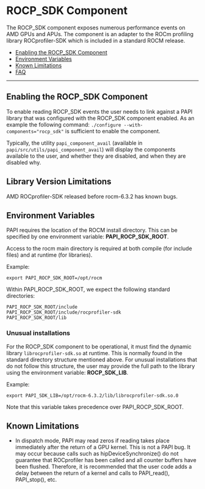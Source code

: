 # ROCP\_SDK Component

The ROCP\_SDK component exposes numerous performance events on AMD GPUs and APUs.
The component is an adapter to the ROCm profiling library ROCprofiler-SDK which is included in a standard ROCM release.

* [Enabling the ROCP\_SDK Component](#enabling-the-rocm-component)
* [Environment Variables](#environment-variables)
* [Known Limitations](#known-limitations)
* [FAQ](#faq)
***
## Enabling the ROCP\_SDK Component
    
To enable reading ROCP\_SDK events the user needs to link against a PAPI library that was configured with the ROCP\_SDK component enabled. As an example the following command: `./configure --with-components="rocp_sdk"` is sufficient to enable the component.

Typically, the utility `papi_component_avail` (available in `papi/src/utils/papi_component_avail`) will display the components available to the user, and whether they are disabled, and when they are disabled why.

## Library Version Limitations
AMD ROCprofiler-SDK released before rocm-6.3.2 has known bugs.

## Environment Variables

PAPI requires the location of the ROCM install directory. This can be
specified by one environment variable: **PAPI\_ROCP\_SDK\_ROOT**.
    
Access to the rocm main directory is required at both compile (for include
files) and at runtime (for libraries).
            
Example:
 
    export PAPI_ROCP_SDK_ROOT=/opt/rocm

Within PAPI\_ROCP\_SDK\_ROOT, we expect the following standard directories:

    PAPI_ROCP_SDK_ROOT/include
    PAPI_ROCP_SDK_ROOT/include/rocprofiler-sdk
    PAPI_ROCP_SDK_ROOT/lib

### Unusual installations

For the ROCP\_SDK component to be operational, it must find the dynamic library `librocprofiler-sdk.so` at runtime. This is normally found in the standard directory structure mentioned above. For unusual installations that do not follow this structure, the user may provide the full path to the library using the environment variable: **ROCP\_SDK\_LIB**.

Example:

    export PAPI_SDK_LIB=/opt/rocm-6.3.2/lib/librocprofiler-sdk.so.0

Note that this variable takes precedence over PAPI\_ROCP\_SDK\_ROOT.

## Known Limitations

* In dispatch mode, PAPI may read zeros if reading takes place immediately after the return of a GPU kernel. This is not a PAPI bug. It may occur because calls such as hipDeviceSynchronize() do not guarantee that ROCprofiler has been called and all counter buffers have been flushed.  Therefore, it is recommended that the user code adds a delay between the return of a kernel and calls to PAPI_read(), PAPI_stop(), etc.
